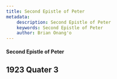 ```yaml
---
title: Second Epistle of Peter
metadata:
    description: Second Epistle of Peter
    keywords: Second Epistle of Peter
    author: Brian Onang'o
---
```


#### Second Epistle of Peter

## 1923 Quater 3
